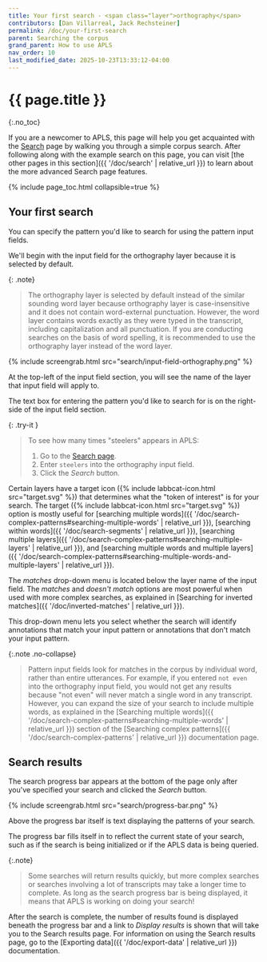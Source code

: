 ```yaml
---
title: Your first search - <span class="layer">orthography</span>
contributors: [Dan Villarreal, Jack Rechsteiner]
permalink: /doc/your-first-search
parent: Searching the corpus
grand_parent: How to use APLS
nav_order: 10
last_modified_date: 2025-10-23T13:33:12-04:00
---
```


# {{ page.title }}
{:.no_toc}

If you are a newcomer to APLS, this page will help you get acquainted with the [<span class="apls-page">Search</span>](https://apls.pitt.edu/labbcat/search) page by walking you through a simple corpus search.
After following along with the example search on this page, you can visit [the other pages in this section]({{ '/doc/search' | relative_url }}) to learn about the more advanced <span class="apls-page">Search</span> page features.

{% include page_toc.html collapsible=true %}

## Your first search

You can specify the pattern you'd like to search for using the <span class="keyterm">pattern input fields</span>.

We'll begin with the input field for the <span class="layer">orthography</span> layer because it is selected by default.

{: .note}
> The <span class="layer">orthography</span> layer is selected by default instead of the similar sounding <span class="layer">word</span> layer because <span class="layer">orthography</span> layer is case-insensitive and it does not contain word-external punctuation.
> However, the <span class="layer">word</span> layer contains words exactly as they were typed in the transcript, including capitalization and all punctuation. 
> If you are conducting searches on the basis of word spelling, it is recommended to use the <span class="layer">orthography</span> layer instead of the <span class="layer">word</span> layer.

{% include screengrab.html src="search/input-field-orthography.png" %}

At the top-left of the input field section, you will see the name of the layer that input field will apply to.

The text box for entering the pattern you'd like to search for is on the right-side of the input field section.

{: .try-it }
> To see how many times "steelers" appears in APLS:
> 1. Go to the [<span class="apls-page">Search</span> page](https://apls.pitt.edu/labbcat/search).
> 1. Enter `steelers` into the orthography input field.
> 1. Click the _Search_ button.

Certain layers have a target icon ({% include labbcat-icon.html src="target.svg" %}) that determines what the "token of interest" is for your search.
The target ({% include labbcat-icon.html src="target.svg" %}) option is mostly useful for [searching multiple words]({{ '/doc/search-complex-patterns#searching-multiple-words' | relative_url }}), [searching within words]({{ '/doc/search-segments' | relative_url }}), [searching multiple layers]({{ '/doc/search-complex-patterns#searching-multiple-layers' | relative_url }}), and [searching multiple words and multiple layers]({{ '/doc/search-complex-patterns#searching-multiple-words-and-multiple-layers' | relative_url }}).

The _matches_ drop-down menu is located below the layer name of the input field.
The _matches_ and _doesn't match_ options are most powerful when used with more complex searches, as explained in [Searching for inverted matches]({{ '/doc/inverted-matches' | relative_url }}).

This drop-down menu lets you select whether the search will identify annotations that match your input pattern or annotations that don't match your input pattern.

{:.note .no-collapse}
> Pattern input fields look for matches in the corpus by individual word, rather than entire utterances. 
> For example, if you entered `not even` into the orthography input field, you would not get any results because "not even" will never match a single word in any transcript.
> However, you can expand the size of your search to include multiple words, as explained in the [Searching multiple words]({{ '/doc/search-complex-patterns#searching-multiple-words' | relative_url }}) section of the [Searching complex patterns]({{ '/doc/search-complex-patterns' | relative_url }}) documentation page.

## Search results

The search progress bar appears at the bottom of the page only after you've specified your search and clicked the _Search_ button.

{% include screengrab.html src="search/progress-bar.png" %}

Above the progress bar itself is text displaying the patterns of your search.

The progress bar fills itself in to reflect the current state of your search, such as if the search is being initialized or if the APLS data is being queried.

{:.note}
> Some searches will return results quickly, but more complex searches or searches involving a lot of transcripts may take a longer time to complete.
> As long as the search progress bar is being displayed, it means that APLS is working on doing your search!

After the search is complete, the number of results found is displayed beneath the progress bar and a link to _Display results_ is shown that will take you to the <span class="apls-page">Search results</span> page.
For information on using the <span class="apls-page">Search results</span> page, go to the [Exporting data]({{ '/doc/export-data' | relative_url }}) documentation.
